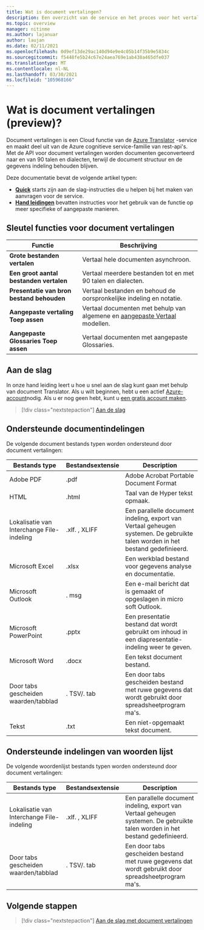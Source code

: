 ```yaml
---
title: Wat is document vertalingen?
description: Een overzicht van de service en het proces voor het vertalen van batch documenten in de Cloud.
ms.topic: overview
manager: nitinme
ms.author: lajanuar
author: laujan
ms.date: 02/11/2021
ms.openlocfilehash: 0d9ef13de29ac140d94e9e4c05b14f35b9e5834c
ms.sourcegitcommit: f5448fe5b24c67e24aea769e1ab438a465dfe037
ms.translationtype: MT
ms.contentlocale: nl-NL
ms.lasthandoff: 03/30/2021
ms.locfileid: "105968166"
---
```

# <a name="what-is-document-translation-preview"></a>Wat is document vertalingen (preview)?

Document vertalingen is een Cloud functie van de [Azure Translator](../translator-info-overview.md) -service en maakt deel uit van de Azure cognitieve service-familie van rest-api's. Met de API voor document vertalingen worden documenten geconverteerd naar en van 90 talen en dialecten, terwijl de document structuur en de gegevens indeling behouden blijven.

Deze documentatie bevat de volgende artikel typen:  

* [**Quick**](get-started-with-document-translation.md) starts zijn aan de slag-instructies die u helpen bij het maken van aanvragen voor de service.
* [**Hand leidingen**](create-sas-tokens.md) bevatten instructies voor het gebruik van de functie op meer specifieke of aangepaste manieren.  

## <a name="document-translation-key-features"></a>Sleutel functies voor document vertalingen

| Functie | Beschrijving |
| ---------| -------------|
| **Grote bestanden vertalen**| Vertaal hele documenten asynchroon.|
|**Een groot aantal bestanden vertalen**|Vertaal meerdere bestanden tot en met 90 talen en dialecten.|
|**Presentatie van bron bestand behouden**| Vertaal bestanden en behoud de oorspronkelijke indeling en notatie.|
|**Aangepaste vertaling Toep assen**| Vertaal documenten met behulp van algemene en [aangepaste Vertaal](../customization.md#custom-translator) modellen.|
|**Aangepaste Glossaries Toep assen**|Vertaal documenten met aangepaste Glossaries.|

## <a name="how-to-get-started"></a>Aan de slag

In onze hand leiding leert u hoe u snel aan de slag kunt gaan met behulp van document Translator. Als u wilt beginnen, hebt u een actief [Azure-account](https://azure.microsoft.com/free/cognitive-services/)nodig.  Als u er nog geen hebt, kunt u [een gratis account maken](https://azure.microsoft.com/free).

> [!div class="nextstepaction"]
> [Aan de slag](get-started-with-document-translation.md)

## <a name="supported-document-formats"></a>Ondersteunde documentindelingen

De volgende document bestands typen worden ondersteund door document vertalingen:

| Bestands type| Bestandsextensie|Description|
|---|---|--|
|Adobe PDF|.pdf|Adobe Acrobat Portable Document Format|
|HTML|.html|Taal van de Hyper tekst opmaak.|
|Lokalisatie van Interchange File-indeling|.xlf. , XLIFF| Een parallelle document indeling, export van Vertaal geheugen systemen. De gebruikte talen worden in het bestand gedefinieerd.|
|Microsoft Excel|.xlsx|Een werkblad bestand voor gegevens analyse en documentatie.|
|Microsoft Outlook|. msg|Een e-mail bericht dat is gemaakt of opgeslagen in micro soft Outlook.|
|Microsoft PowerPoint|.pptx| Een presentatie bestand dat wordt gebruikt om inhoud in een diapresentatie-indeling weer te geven.|
|Microsoft Word|.docx| Een tekst document bestand.|
|Door tabs gescheiden waarden/tabblad|. TSV/. tab| Een door tabs gescheiden bestand met ruwe gegevens dat wordt gebruikt door spreadsheetprogram ma's.|
|Tekst|.txt| Een niet-opgemaakt tekst document.|

## <a name="supported-glossary-formats"></a>Ondersteunde indelingen van woorden lijst

De volgende woordenlijst bestands typen worden ondersteund door document vertalingen:

| Bestands type| Bestandsextensie|Description|
|---|---|--|
|Lokalisatie van Interchange File-indeling|.xlf. , XLIFF| Een parallelle document indeling, export van Vertaal geheugen systemen. De gebruikte talen worden in het bestand gedefinieerd.|
|Door tabs gescheiden waarden/tabblad|. TSV/. tab| Een door tabs gescheiden bestand met ruwe gegevens dat wordt gebruikt door spreadsheetprogram ma's.|

## <a name="next-steps"></a>Volgende stappen

> [!div class="nextstepaction"]
> [Aan de slag met document vertalingen](get-started-with-document-translation.md)
